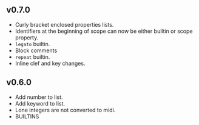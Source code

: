 v0.7.0
------
- Curly bracket enclosed properties lists.
- Identifiers at the beginning of scope can now be either builtin or scope property.
- `legato` builtin.
- Block comments
- `repeat` builtin.
- Inline clef and key changes.

v0.6.0
------
- Add number to list.
- Add keyword to list.
- Lone integers are not converted to midi.
- BUILTINS
